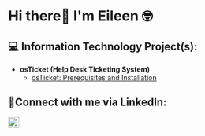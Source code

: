 <h1>Hi there👋 I'm Eileen<a href="https://www.linkedin.com/in/eher97/"></a> 🤓 </h1>

<h2>💻 Information Technology Project(s):</h2>

- <b>osTicket (Help Desk Ticketing System)</b>
  - [osTicket: Prerequisites and Installation](https://github.com/eher97/osticket-prereqs)

<h2>🤳Connect with me via LinkedIn:</h2>


[<img align="left" alt="Josh | LinkedIn" width="22px" src="https://cdn.jsdelivr.net/npm/simple-icons@v3/icons/linkedin.svg" />][linkedin]



[linkedin]: https://www.linkedin.com/in/eher97/
